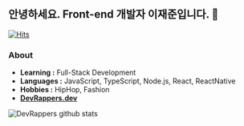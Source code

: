 ## 안녕하세요. Front-end 개발자 이재준입니다. 👋 

[![Hits](https://hits.seeyoufarm.com/api/count/incr/badge.svg?url=https%3A%2F%2Fgithub.com%2FDevRappers)](https://hits.seeyoufarm.com)

### About

-  **Learning :** Full-Stack Development
-  **Languages :** JavaScript, TypeScript, Node.js, React, ReactNative
-  **Hobbies :** HipHop, Fashion 
- **[DevRappers.dev](<https://devrappers.dev/>)**

![DevRappers github stats](https://github-readme-stats.vercel.app/api?username=DevRappers&show_icons=true)

<!--
**DevRappers/DevRappers** is a ✨ _special_ ✨ repository because its `README.md` (this file) appears on your GitHub profile.

Here are some ideas to get you started:

- 🔭 I’m currently working on ...
- 🌱 I’m currently learning ...
- 👯 I’m looking to collaborate on ...
- 🤔 I’m looking for help with ...
- 💬 Ask me about ...
- 📫 How to reach me: ...
- 😄 Pronouns: ...
- ⚡ Fun fact: ...
-->
